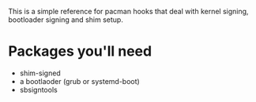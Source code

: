 This is a simple reference for pacman hooks that deal with kernel signing, bootloader signing and shim setup.
# Packages you'll need
- shim-signed
- a bootlaoder (grub or systemd-boot)
- sbsigntools
